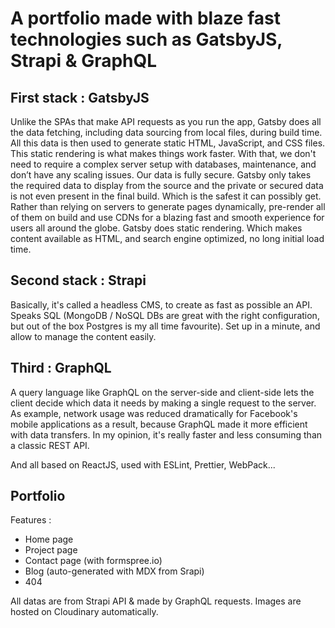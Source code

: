 # A portfolio made with blaze fast technologies such as GatsbyJS, Strapi & GraphQL

## First stack : GatsbyJS
Unlike the SPAs that make API requests as you run the app, Gatsby does all the data fetching, including data sourcing from local files, during build time. All this data is then used to generate static HTML, JavaScript, and CSS files. This static rendering is what makes things work faster.
With that, we don't need to require a complex server setup with databases, maintenance, and don’t have any scaling issues.
Our data is fully secure. 
Gatsby only takes the required data to display from the source and the private or secured data is not even present in the final build. Which is the safest it can possibly get.
Rather than relying on servers to generate pages dynamically, pre-render all of them on build and use CDNs for a blazing fast and smooth experience for users all around the globe.
Gatsby does static rendering. Which makes content available as HTML, and search engine optimized, no long initial load time.

## Second stack : Strapi
Basically, it's called a headless CMS, to create as fast as possible an API.
Speaks SQL (MongoDB / NoSQL DBs are great with the right configuration, but out of the box Postgres is my all time favourite).
Set up in a minute, and allow to manage the content easily.

## Third : GraphQL
A query language like GraphQL on the server-side and client-side lets the client decide which data it needs by making a single request to the server. As example, network usage was reduced dramatically for Facebook's mobile applications as a result, because GraphQL made it more efficient with data transfers.
In my opinion, it's really faster and less consuming than a classic REST API.

And all based on ReactJS, used with ESLint, Prettier, WebPack...

## Portfolio
Features :
- Home page
- Project page
- Contact page (with formspree.io)
- Blog (auto-generated with MDX from Srapi)
- 404

All datas are from Strapi API & made by GraphQL requests.
Images are hosted on Cloudinary automatically.

